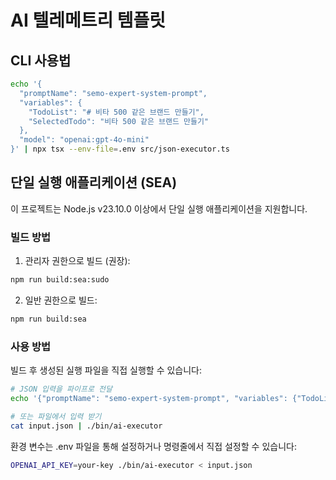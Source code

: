 # AI 텔레메트리 템플릿

## CLI 사용법

```bash
echo '{
  "promptName": "semo-expert-system-prompt",
  "variables": {
    "TodoList": "# 비타 500 같은 브랜드 만들기",
    "SelectedTodo": "비타 500 같은 브랜드 만들기"
  },
  "model": "openai:gpt-4o-mini"
}' | npx tsx --env-file=.env src/json-executor.ts
```

## 단일 실행 애플리케이션 (SEA)

이 프로젝트는 Node.js v23.10.0 이상에서 단일 실행 애플리케이션을 지원합니다.

### 빌드 방법

1. 관리자 권한으로 빌드 (권장):

```bash
npm run build:sea:sudo
```

2. 일반 권한으로 빌드:

```bash
npm run build:sea
```

### 사용 방법

빌드 후 생성된 실행 파일을 직접 실행할 수 있습니다:

```bash
# JSON 입력을 파이프로 전달
echo '{"promptName": "semo-expert-system-prompt", "variables": {"TodoList": "샘플 할일", "SelectedTodo": "샘플 할일"}, "model": "openai:gpt-4o-mini"}' | ./bin/ai-executor

# 또는 파일에서 입력 받기
cat input.json | ./bin/ai-executor
```

환경 변수는 .env 파일을 통해 설정하거나 명령줄에서 직접 설정할 수 있습니다:

```bash
OPENAI_API_KEY=your-key ./bin/ai-executor < input.json
```